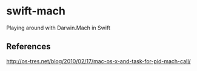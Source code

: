 # swift-mach

Playing around with Darwin.Mach in Swift

## References

http://os-tres.net/blog/2010/02/17/mac-os-x-and-task-for-pid-mach-call/
